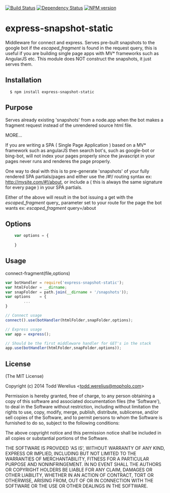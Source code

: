[![Build Status](https://secure.travis-ci.org/Todd-Werelius/connect-fragment.png)](http://travis-ci.org/Todd-Werelius/express-snapshot-static)
[![Dependency Status](https://gemnasium.com/Todd-Werelius/connect-fragment.png)](https://gemnasium.com/Todd-Werelius/express-snapshot-static)
[![NPM version](https://badge.fury.io/js/connect-fragment.png)](http://badge.fury.io/js/express-snapshot-static)

# express-snapshot-static

Middleware for connect and express.  Serves pre-built snapshots to the google bot if the
_escaped_fragment_ is found in the request query, this is useful if you are building single page apps with MV*
frameworks such as AngularJS etc.  This module does NOT construct the snapshots, it just serves them. 

## Installation

	  $ npm install express-snapshot-static

## Purpose

Serves already existing 'snapshots' from a node.app when the bot makes a fragment request instead of the unrendered source html file. 

MORE...

If you are writing a SPA ( Single Page Application ) based on a MV* framework such as angularJS then search bot's, such as google-bot or bing-bot, will not index your pages properly since the javascript in your pages never runs and renderes the page properly. 

One way to deal with this is to pre-generate 'snapshots' of your fully rendered SPA partials/pages and either use the /#!/ routing syntax ex: http://mysite.com/#!/about, or include a <meta name="fragment" content="!"> ( this is always the same signature for every page ) in your SPA partials. 

Either of the above will result in the bot issuing a get with the _escaped_fragment_ query_ parameter set to your route for the page the bot wants ex: _escaped_fragment_ query=/about 


## Options

```javascript
    var options = {
    	
    }	
```

## Usage

connect-fragment(file,options)


```javascript
var botHandler = require('express-snapshot-static');
var htmlFolder = __dirname;
var snapFolder = path.join(__dirname + '/snapshots'));
var options    = {
        ...
}

// Connect usage
connect().use(botHandler(htmlFolder,snapFolder,options);

// Express usage
var app = express();

// Should be the first middleware handler for GET's in the stack
app.use(botHandler(htmlFolder,snapFolder,options));

```

## License 

(The MIT License)

Copyright (c) 2014 Todd Werelius &lt;todd.werelius@mopholo.com&gt;

Permission is hereby granted, free of charge, to any person obtaining
a copy of this software and associated documentation files (the
'Software'), to deal in the Software without restriction, including
without limitation the rights to use, copy, modify, merge, publish,
distribute, sublicense, and/or sell copies of the Software, and to
permit persons to whom the Software is furnished to do so, subject to
the following conditions:

The above copyright notice and this permission notice shall be
included in all copies or substantial portions of the Software.

THE SOFTWARE IS PROVIDED 'AS IS', WITHOUT WARRANTY OF ANY KIND,
EXPRESS OR IMPLIED, INCLUDING BUT NOT LIMITED TO THE WARRANTIES OF
MERCHANTABILITY, FITNESS FOR A PARTICULAR PURPOSE AND NONINFRINGEMENT.
IN NO EVENT SHALL THE AUTHORS OR COPYRIGHT HOLDERS BE LIABLE FOR ANY
CLAIM, DAMAGES OR OTHER LIABILITY, WHETHER IN AN ACTION OF CONTRACT,
TORT OR OTHERWISE, ARISING FROM, OUT OF OR IN CONNECTION WITH THE
SOFTWARE OR THE USE OR OTHER DEALINGS IN THE SOFTWARE.


